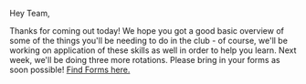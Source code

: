 <!--t Meeting: Tuesday, September 29, 2015 t-->

Hey Team,

Thanks for coming out today! We hope you got a good basic overview of some of the things you'll be needing to do in the club - of course, we'll be working on application of these skills as well in order to help you learn. Next week, we'll be doing three more rotations. Please bring in your forms as soon possible! [Find Forms here.][1]


  [1]: https://www.spartabots.org/get-involved/students